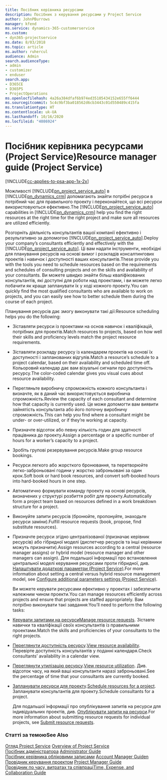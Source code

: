 ```yaml
---
title: Посібник керівника ресурсами
description: Посібник з керування ресурсами у Project Service
author: JohnPBurrows
manager: kfend
ms.service: dynamics-365-customerservice
ms.custom:
- dyn365-projectservice
ms.date: 8/03/2018
ms.topic: article
ms.author: ruhercul
audience: Admin
search.audienceType:
- admin
- customizer
- enduser
search.app:
- D365CE
- D365PS
- ProjectOperations
ms.openlocfilehash: 4a26a384dfaf6b974ed35105434152e655ff6444
ms.sourcegitcommit: 5c4c9bf3ba018562d6cb3443c01d550489c415fa
ms.translationtype: HT
ms.contentlocale: uk-UA
ms.lasthandoff: 10/16/2020
ms.locfileid: "4086924"
---
```

# <a name="resource-manager-guide-project-service"></a><span data-ttu-id="3dc4e-103">Посібник керівника ресурсами (Project Service)</span><span class="sxs-lookup"><span data-stu-id="3dc4e-103">Resource manager guide (Project Service)</span></span>

[!INCLUDE[cc-applies-to-psa-app-1x-2x](../includes/cc-applies-to-psa-app-1x-2x.md)]

<span data-ttu-id="3dc4e-104">Можливості [!INCLUDE[pn_project_service_auto](../includes/pn-project-service-auto.md)] в [!INCLUDE[pn_dynamics_crm](../includes/pn-dynamics-crm.md)] допомагають знайти потрібні ресурси в потрібний час для правильного проекту і переконайтеся, що всі ресурси використовуються ефективно.</span><span class="sxs-lookup"><span data-stu-id="3dc4e-104">The [!INCLUDE[pn_project_service_auto](../includes/pn-project-service-auto.md)] capabilities in [!INCLUDE[pn_dynamics_crm](../includes/pn-dynamics-crm.md)] help you find the right resources at the right time for the right project and make sure all resources are utilized efficiently.</span></span>  
  
 <span data-ttu-id="3dc4e-105">Розгорніть діяльність консультантів вашої компанії ефективно і результативно за допомогою [!INCLUDE[pn_project_service_auto](../includes/pn-project-service-auto.md)].</span><span class="sxs-lookup"><span data-stu-id="3dc4e-105">Deploy your company’s consultants efficiently and effectively with the [!INCLUDE[pn_project_service_auto](../includes/pn-project-service-auto.md)].</span></span> <span data-ttu-id="3dc4e-106">Ці вам надати інструменти, необхідні для планування ресурсів на основі вимог і розкладів консалтингових проектів і навичок і доступності ваших консультантів.</span><span class="sxs-lookup"><span data-stu-id="3dc4e-106">These provide you with the tools you need to schedule resources based on the requirements and schedules of consulting projects and on the skills and availability of your consultants.</span></span> <span data-ttu-id="3dc4e-107">Ви можете швидко знайти більш кваліфікованих консультантів, які доступні для роботи над проектами, і ви можете легко побачити як краще запланувати їх у ході кожного проекту.</span><span class="sxs-lookup"><span data-stu-id="3dc4e-107">You can quickly find the most qualified consultants who are available to work on projects, and you can easily see how to better schedule them during the course of each project.</span></span>  
  
 <span data-ttu-id="3dc4e-108">Планування ресурсів дає змогу виконувати такі дії:</span><span class="sxs-lookup"><span data-stu-id="3dc4e-108">Resource scheduling helps you do the following:</span></span>  
  
- <span data-ttu-id="3dc4e-109">Зіставляти ресурси із проектами на основ навичок і кваліфікацій, потрібних для проектів.</span><span class="sxs-lookup"><span data-stu-id="3dc4e-109">Match resources to projects, based on how well their skills and proficiency levels match the project resource requirements.</span></span>  
  
- <span data-ttu-id="3dc4e-110">Зіставляти розкладу ресурсу із календарем проектів на основі їх доступності і запланованих відгулів.</span><span class="sxs-lookup"><span data-stu-id="3dc4e-110">Match a resource’s schedule to a project calendar, based on their availability and scheduled time off.</span></span> <span data-ttu-id="3dc4e-111">Кольоровий календар дає вам візуальні сигнали про доступність ресурсу.</span><span class="sxs-lookup"><span data-stu-id="3dc4e-111">The color-coded calendar gives you visual cues about resource availability.</span></span>  
  
- <span data-ttu-id="3dc4e-112">Перегляньте виробничу спроможність кожного консультанта і визначте, як в даний час використовується виробнича спроможність.</span><span class="sxs-lookup"><span data-stu-id="3dc4e-112">Review the capacity of each consultant and determine how that capacity is currently used.</span></span> <span data-ttu-id="3dc4e-113">Це може допомогти вам виявити зайнятість консультанта або його поточну виробничу спроможність.</span><span class="sxs-lookup"><span data-stu-id="3dc4e-113">This can help you find where a consultant might be under- or over-utilized, or if they’re working at capacity.</span></span>  
  
- <span data-ttu-id="3dc4e-114">Призначте відсоток або певну кількість годин для здатності працівника до проекту.</span><span class="sxs-lookup"><span data-stu-id="3dc4e-114">Assign a percentage or a specific number of hours for a worker’s capacity to a project.</span></span>  
  
- <span data-ttu-id="3dc4e-115">Зробіть групові резервування ресурсів.</span><span class="sxs-lookup"><span data-stu-id="3dc4e-115">Make group resource bookings.</span></span>  
  
- <span data-ttu-id="3dc4e-116">Ресурси легкого або жорсткого бронювання, та перетворюйте легко-заброньовані години у жорстко заброньовані за один крок.</span><span class="sxs-lookup"><span data-stu-id="3dc4e-116">Soft book or hard book resources, and convert soft-booked hours into hard-booked hours in one step.</span></span>  
  
- <span data-ttu-id="3dc4e-117">Автоматично формувати команду проекту на основі ресурсів, визначених у структурі розбиття робіт для проекту.</span><span class="sxs-lookup"><span data-stu-id="3dc4e-117">Automatically form a project team based on resources defined in a work breakdown structure for a project.</span></span>  
  
- <span data-ttu-id="3dc4e-118">Виконуйте запити ресурсів (бронюйте, пропонуйте, знаходьте ресурси заміни).</span><span class="sxs-lookup"><span data-stu-id="3dc4e-118">Fulfill resource requests (book, propose, find substitute resources).</span></span>  
  
- <span data-ttu-id="3dc4e-119">Призначте ресурси згідно централізованої (призначає керівник ресурсів) або гібридної моделі (диспетчер ресурсів та інші керівники можуть призначити).</span><span class="sxs-lookup"><span data-stu-id="3dc4e-119">Assign resources according to a central (resource manager assigns) or hybrid model (resource manager and other managers can assign).</span></span> <span data-ttu-id="3dc4e-120">Для подальшої інформації про встановлення центральної моделі керування ресурсами проти гібридної, див. [Налаштувати додаткові параметри (Project Service)](../psa/configure-additional-parameters-settings.md).</span><span class="sxs-lookup"><span data-stu-id="3dc4e-120">For more information about setting a central versus hybrid resource management model, see [Configure additional parameters settings (Project Service)](../psa/configure-additional-parameters-settings.md).</span></span>  
  
  <span data-ttu-id="3dc4e-121">Ви можете керувати ресурсами ефективно у проектах і забезпечити належним чином проекти.</span><span class="sxs-lookup"><span data-stu-id="3dc4e-121">You can manage resources efficiently across projects and ensure that projects are staffed appropriately.</span></span> <span data-ttu-id="3dc4e-122">Вам потрібно виконувати такі завдання:</span><span class="sxs-lookup"><span data-stu-id="3dc4e-122">You’ll need to perform the following tasks:</span></span>  
  
- <span data-ttu-id="3dc4e-123">[Керувати запитами на ресурси](../psa/manage-resource-requests.md)</span><span class="sxs-lookup"><span data-stu-id="3dc4e-123">[Manage resource requests](../psa/manage-resource-requests.md).</span></span> <span data-ttu-id="3dc4e-124">Зіставте навички та кваліфікації своїх консультантів із правильними проектами.</span><span class="sxs-lookup"><span data-stu-id="3dc4e-124">Match the skills and proficiencies of your consultants to the right projects.</span></span>  
  
- <span data-ttu-id="3dc4e-125">[Переглянути доступність ресурсу](../psa/view-resource-availability.md).</span><span class="sxs-lookup"><span data-stu-id="3dc4e-125">[View resource availability](../psa/view-resource-availability.md).</span></span> <span data-ttu-id="3dc4e-126">Перевірте доступність консультантів у поданні календаря.</span><span class="sxs-lookup"><span data-stu-id="3dc4e-126">Check consultants’ availability in a calendar view.</span></span>  
  
- <span data-ttu-id="3dc4e-127">[Переглянути утилізацію ресурсу](../psa/view-resource-utilization.md).</span><span class="sxs-lookup"><span data-stu-id="3dc4e-127">[View resource utilization](../psa/view-resource-utilization.md).</span></span> <span data-ttu-id="3dc4e-128">Див. відсоток часу, на який ваші консультанти наразі заброньовані.</span><span class="sxs-lookup"><span data-stu-id="3dc4e-128">See the percentage of time that your consultants are currently booked.</span></span>  
  
- <span data-ttu-id="3dc4e-129">[Запланувати ресурси для проекту](../psa/schedule-resources-project.md).</span><span class="sxs-lookup"><span data-stu-id="3dc4e-129">[Schedule resources for a project](../psa/schedule-resources-project.md).</span></span> <span data-ttu-id="3dc4e-130">Запланувати консультантів для проекту.</span><span class="sxs-lookup"><span data-stu-id="3dc4e-130">Schedule consultants for a project.</span></span>  
  
  <span data-ttu-id="3dc4e-131">Для подальшої інформації про опублікування запитів на ресурси для індивідуальних проектів, див. [Опублікувати запити на ресурси](../psa/submit-resource-requests.md).</span><span class="sxs-lookup"><span data-stu-id="3dc4e-131">For more information about submitting resource requests for individual projects, see [Submit resource requests](../psa/submit-resource-requests.md).</span></span>  
  
### <a name="see-also"></a><span data-ttu-id="3dc4e-132">Статті за темою</span><span class="sxs-lookup"><span data-stu-id="3dc4e-132">See Also</span></span>  
 <span data-ttu-id="3dc4e-133">[Огляд Project Service](../psa/overview.md) </span><span class="sxs-lookup"><span data-stu-id="3dc4e-133">[Overview of Project Service](../psa/overview.md) </span></span>  
 <span data-ttu-id="3dc4e-134">[Посібник адміністратора](../psa/admin-guide.md) </span><span class="sxs-lookup"><span data-stu-id="3dc4e-134">[Administrator Guide](../psa/admin-guide.md) </span></span>  
 <span data-ttu-id="3dc4e-135">[Посібник керівника обліковими записами](../psa/account-manager-guide.md) </span><span class="sxs-lookup"><span data-stu-id="3dc4e-135">[Account Manager Guiden](../psa/account-manager-guide.md) </span></span>  
 <span data-ttu-id="3dc4e-136">[Провідник керування проектом](../psa/project-manager-guide.md) </span><span class="sxs-lookup"><span data-stu-id="3dc4e-136">[Project Manager Guide](../psa/project-manager-guide.md) </span></span>  
 [<span data-ttu-id="3dc4e-137">Провідник по часу, витратах та співпраці</span><span class="sxs-lookup"><span data-stu-id="3dc4e-137">Time, Expense, and Collaboration Guide</span></span>](../psa/time-expense-collaboration-guide.md)

